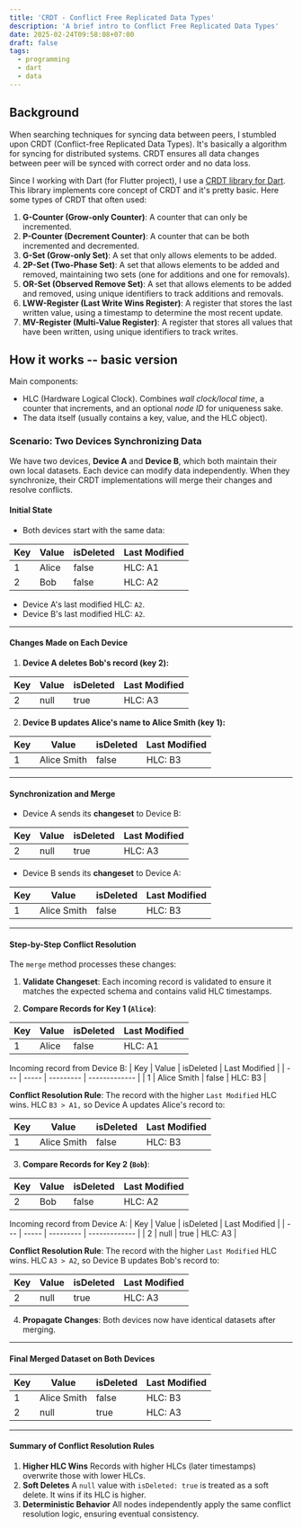```yaml
---
title: 'CRDT - Conflict Free Replicated Data Types'
description: 'A brief intro to Conflict Free Replicated Data Types'
date: 2025-02-24T09:58:08+07:00
draft: false
tags:
  - programming
  - dart
  - data
---
```


## Background
When searching techniques for syncing data between peers, I stumbled upon CRDT (Conflict-free Replicated Data Types). It's basically a algorithm for syncing for distributed systems. CRDT ensures all data changes between peer will be synced with correct order and no data loss.

Since I working with Dart (for Flutter project), I use a [CRDT library for Dart](https://github.com/cachapa/crdt). This library implements core concept of CRDT and it's pretty basic. Here some types of CRDT that often used:

1. **G-Counter (Grow-only Counter)**: A counter that can only be incremented.
2. **P-Counter (Decrement Counter)**: A counter that can be both incremented and decremented.
3. **G-Set (Grow-only Set)**: A set that only allows elements to be added.
4. **2P-Set (Two-Phase Set)**: A set that allows elements to be added and removed, maintaining two sets (one for additions and one for removals).
5. **OR-Set (Observed Remove Set)**: A set that allows elements to be added and removed, using unique identifiers to track additions and removals.
6. **LWW-Register (Last Write Wins Register)**: A register that stores the last written value, using a timestamp to determine the most recent update.
7. **MV-Register (Multi-Value Register)**: A register that stores all values that have been written, using unique identifiers to track writes.
## How it works -- basic version
Main components:
- HLC (Hardware Logical Clock). Combines _wall clock/local time_, a counter that increments, and an optional _node ID_ for uniqueness sake.
- The data itself (usually contains a key, value, and the HLC object).
### **Scenario: Two Devices Synchronizing Data**
We have two devices, **Device A** and **Device B**, which both maintain their own local datasets. Each device can modify data independently. When they synchronize, their CRDT implementations will merge their changes and resolve conflicts.
#### Initial State
- Both devices start with the same data:

| Key | Value | isDeleted | Last Modified |
| --- | ----- | --------- | ------------- |
| 1 | Alice | false | HLC: A1 |
| 2 | Bob | false | HLC: A2 |

- Device A's last modified HLC: `A2`.
- Device B's last modified HLC: `A2`.

---
#### Changes Made on Each Device
1. **Device A deletes Bob's record (key 2):**

| Key | Value | isDeleted | Last Modified |
| --- | ----- | --------- | ------------- |
| 2 | null | true | HLC: A3 |

2. **Device B updates Alice's name to Alice Smith (key 1):**

| Key | Value | isDeleted | Last Modified |
| --- | ----- | --------- | ------------- |
| 1 | Alice Smith | false | HLC: B3 |

---
#### Synchronization and Merge
- Device A sends its **changeset** to Device B:

| Key | Value | isDeleted | Last Modified |
| --- | ----- | --------- | ------------- |
| 2 | null | true | HLC: A3 |

- Device B sends its **changeset** to Device A:

| Key | Value | isDeleted | Last Modified |
| --- | ----- | --------- | ------------- |
| 1 | Alice Smith | false | HLC: B3 |

---
#### Step-by-Step Conflict Resolution

The `merge` method processes these changes:
1. **Validate Changeset**:
    Each incoming record is validated to ensure it matches the expected schema and contains valid HLC timestamps.
    
2. **Compare Records for Key 1 (`Alice`)**:

| Key | Value | isDeleted | Last Modified |
| --- | ----- | --------- | ------------- |
| 1 | Alice | false | HLC: A1 |

Incoming record from Device B:
| Key | Value | isDeleted | Last Modified |
| --- | ----- | --------- | ------------- |
| 1 | Alice Smith | false | HLC: B3 |

**Conflict Resolution Rule**: The record with the higher `Last Modified` HLC wins. HLC `B3 > A1,` so Device A updates Alice's record to:

| Key | Value | isDeleted | Last Modified |
| --- | ----- | --------- | ------------- |
| 1 | Alice Smith | false | HLC: B3 |

3. **Compare Records for Key 2 (`Bob`)**:

| Key | Value | isDeleted | Last Modified |
| --- | ----- | --------- | ------------- |
| 2 | Bob | false | HLC: A2 |

Incoming record from Device A:
| Key | Value | isDeleted | Last Modified |
| --- | ----- | --------- | ------------- |
| 2 | null | true | HLC: A3 |

**Conflict Resolution Rule**: The record with the higher `Last Modified` HLC wins. HLC `A3 > A2`, so Device B updates Bob's record to:

| Key | Value | isDeleted | Last Modified |
| --- | ----- | --------- | ------------- |
| 2 | null | true | HLC: A3 |

4. **Propagate Changes**:
   Both devices now have identical datasets after merging.

---
#### Final Merged Dataset on Both Devices

| Key | Value | isDeleted | Last Modified |
| --- | ----- | --------- | ------------- |
| 1 | Alice Smith | false | HLC: B3 |
| 2 | null | true | HLC: A3 |

---
#### Summary of Conflict Resolution Rules

1. **Higher HLC Wins**
   Records with higher HLCs (later timestamps) overwrite those with lower HLCs.
2. **Soft Deletes**
   A `null` value with `isDeleted: true` is treated as a soft delete. It wins if its HLC is higher.
3. **Deterministic Behavior**
   All nodes independently apply the same conflict resolution logic, ensuring eventual consistency.

